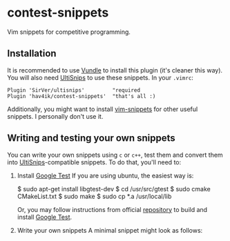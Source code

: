 # contest-snippets
Vim snippets for competitive programming.


## Installation

It is recommended to use [Vundle][vundle] to install this plugin (it's cleaner this way). You will also need [UltiSnips][ultisnips] to use these snippets. In your `.vimrc`:

    Plugin 'SirVer/ultisnips'         "required
    Plugin 'hav4ik/contest-snippets'  "that's all :)

Additionally, you might want to install [vim-snippets][vimsnips] for other useful snippets. I personally don't use it.


## Writing and testing your own snippets

You can write your own snippets using `c` or `c++`, test them and convert them into [UltiSnips][ultisnips]-compatible snippets. To do that, you'll need to:

1. Install [Google Test][gtest]
   If you are using ubuntu, the easiest way is:

    $ sudo apt-get install libgtest-dev
    $ cd /usr/src/gtest
    $ sudo cmake CMakeList.txt
    $ sudo make
    $ sudo cp *.a /usr/local/lib

   Or, you may follow instructions from official [repository][gtest] to build and install [Google Test][gtest].

2. Write your own snippets
   A minimal snippet might look as follows:





[vundle]: https://github.com/VundleVim/Vundle.vim
[ultisnips]: https://github.com/SirVer/ultisnips
[vimsnips]: https://github.com/honza/vim-snippets
[gtest]: https://github.com/google/googletest
